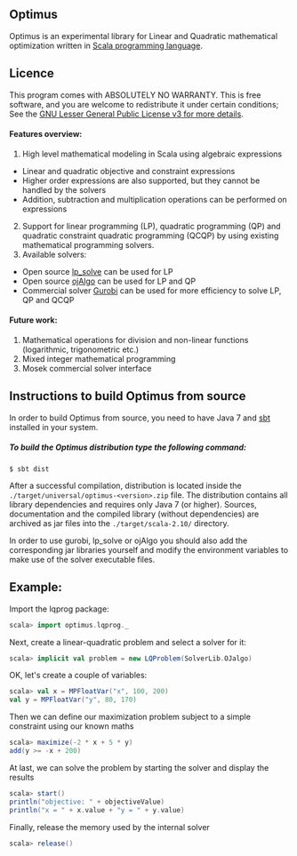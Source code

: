 ## Optimus

Optimus is an experimental library for Linear and Quadratic mathematical optimization written in [Scala programming language](http://scala-lang.org).

## Licence 

This program comes with ABSOLUTELY NO WARRANTY. This is free software, and you are welcome to redistribute it under certain conditions; See the [GNU Lesser General Public License v3 for more details](http://www.gnu.org/licenses/lgpl-3.0.en.html).

#### Features overview:
1. High level mathematical modeling in Scala using algebraic expressions
  * Linear and quadratic objective and constraint expressions
  * Higher order expressions are also supported, but they cannot be handled by the solvers
  * Addition, subtraction and multiplication operations can be performed on expressions
2. Support for linear programming (LP), quadratic programming (QP) and quadratic constraint quadratic programming (QCQP) by using existing mathematical programming solvers.
3. Available solvers:
  * Open source [lp_solve](http://sourceforge.net/projects/lpsolve/) can be used for LP
  * Open source [ojAlgo](http://ojalgo.org/) can be used for LP and QP
  * Commercial solver [Gurobi](http://www.gurobi.com/) can be used for more efficiency to solve LP, QP and QCQP

#### Future work:
1. Mathematical operations for division and non-linear functions (logarithmic, trigonometric etc.)
2. Mixed integer mathematical programming
3. Mosek commercial solver interface

## Instructions to build Optimus from source

In order to build Optimus from source, you need to have Java 7 and [sbt](http://www.scala-sbt.org/) installed in your system.

##### To build the Optimus distribution type the following command:

```
$ sbt dist
```

After a successful compilation, distribution is located inside the `./target/universal/optimus-<version>.zip` file. The distribution contains all library dependencies and requires only Java 7 (or higher). Sources, documentation and the compiled library (without dependencies) are archived as jar files into the `./target/scala-2.10/` directory.

In order to use gurobi, lp_solve or ojAlgo you should also add the corresponding jar libraries yourself and modify the environment variables to make use of the solver executable files.

## Example:

Import the lqprog package:

```scala
scala> import optimus.lqprog._
```

Next, create a linear-quadratic problem and select a solver for it:

```scala
scala> implicit val problem = new LQProblem(SolverLib.OJalgo)
```

OK, let's create a couple of variables:

```scala
scala> val x = MPFloatVar("x", 100, 200)
val y = MPFloatVar("y", 80, 170)
```

Then we can define our maximization problem subject to a simple constraint using our known maths

```scala
scala> maximize(-2 * x + 5 * y)
add(y >= -x + 200)
```

At last, we can solve the problem by starting the solver and display the results

```scala
scala> start()
println("objective: " + objectiveValue)
println("x = " + x.value + "y = " + y.value)
```

Finally, release the memory used by the internal solver

```scala
scala> release()
```